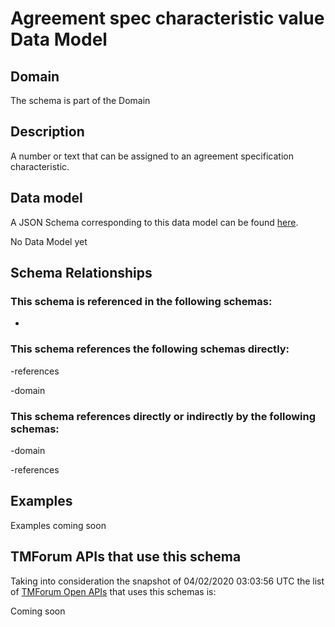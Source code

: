 # Agreement spec characteristic value Data Model

## Domain

The  schema is part of the  Domain

## Description

A number or text that can be assigned to an agreement specification characteristic.

## Data model

A JSON Schema corresponding to this data model can be found
[here](https://github.com/tmforum-rand/schemas/blob/candidates/EngagedParty/AgreementSpecCharacteristicValue.schema.json).

No Data Model yet

## Schema Relationships

### This schema is referenced in the following schemas:

-

### This schema references the following schemas directly:

-references

-domain

### This schema references directly or indirectly by the following schemas:

-domain

-references



## Examples

Examples coming soon

## TMForum APIs that use this schema

Taking into consideration the snapshot of 04/02/2020 03:03:56 UTC the list of [TMForum Open APIs](https://www.tmforum.org/open-apis/) that uses this schemas is:

Coming soon